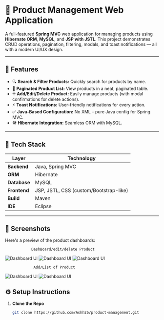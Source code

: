 # 🛒 Product Management Web Application

A full-featured **Spring MVC** web application for managing products using **Hibernate ORM**, **MySQL**, and **JSP with JSTL**. This project demonstrates CRUD operations, pagination, filtering, modals, and toast notifications — all with a modern UI/UX design.

---

## 🚀 Features

- 🔍 **Search & Filter Products:** Quickly search for products by name.
- 📄 **Paginated Product List:** View products in a neat, paginated table.
- ➕ **Add/Edit/Delete Product:** Easily manage products (with modal confirmations for delete actions).
- ⚡ **Toast Notifications:** User-friendly notifications for every action.
- ✅ **Java-Based Configuration:** No XML – pure Java config for Spring MVC.
- 🛠 **Hibernate Integration:** Seamless ORM with MySQL.

---

## 🧰 Tech Stack

| **Layer**    | **Technology**           |
|--------------|--------------------------|
| **Backend**  | Java, Spring MVC         |
| **ORM**      | Hibernate                |
| **Database** | MySQL                    |
| **Frontend** | JSP, JSTL, CSS (custom/Bootstrap-like) |
| **Build**    | Maven                    |
| **IDE**      | Eclipse                  |

---

## 📸 Screenshots
Here's a preview of the product dashboards:

				DashBoard/edit/delete Product
					
 ![Dashboard UI](assets/dashboard.png)   ![Dashboard UI](assets/editProduct.png)  ![Dashboard UI](assets/deletProduct.png)

				 Add/List of Product

 ![Dashboard UI](assets/addProduct.png)  ![Dashboard UI](assets/listOfProduct.png)


## ⚙️ Setup Instructions

1. **Clone the Repo**
   ```bash
   git clone https://github.com/Ashh26/product-management.git
